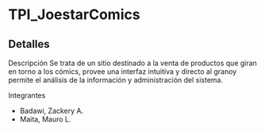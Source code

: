 # TPI_JoestarComics

## Detalles

Descripción
Se trata de un sitio destinado a la venta de productos que giran en torno a los cómics, provee una interfaz intuitiva y directo al granoy permite el análisis de la información y administración del sistema.

Integrantes
- Badawi, Zackery A.
- Maita, Mauro L.
